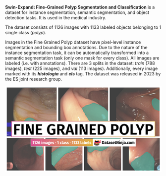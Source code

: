 **Swin-Expand: Fine-Grained Polyp Segmentation and Classification** is a dataset for instance segmentation, semantic segmentation, and object detection tasks. It is used in the medical industry. 

The dataset consists of 1126 images with 1133 labeled objects belonging to 1 single class (*polyp*).

Images in the Fine Grained Polyp dataset have pixel-level instance segmentation and bounding box annotations. Due to the nature of the instance segmentation task, it can be automatically transformed into a semantic segmentation task (only one mask for every class). All images are labeled (i.e. with annotations). There are 3 splits in the dataset: *train* (788 images), *test* (225 images), and *val* (113 images). Additionally, every image marked with its ***histologia*** and ***cls*** tag. The dataset was released in 2023 by the ES joint research group.

<img src="https://github.com/dataset-ninja/fine-grained-polyp/raw/main/visualizations/poster.png">
